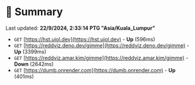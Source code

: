 # 📖 Summary
Last updated: **22/9/2024, 2:33:14 PTG "Asia/Kuala_Lumpur"**

- `GET` [https://hst.ujol.dev](https://hst.ujol.dev) - **Up** (596ms)
- `GET` [https://reddviz.deno.dev/gimme](https://reddviz.deno.dev/gimme) - **Up** (3399ms)
- `GET` [https://reddviz.amar.kim/gimme](https://reddviz.amar.kim/gimme) - **Down** (2642ms)
- `GET` [https://dumb.onrender.com](https://dumb.onrender.com) - **Up** (401ms)
